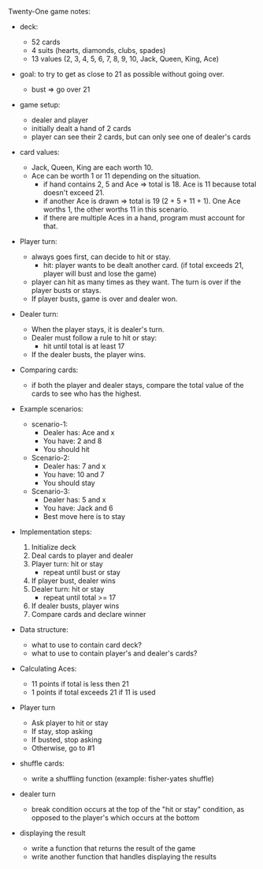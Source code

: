 Twenty-One game notes:

* deck: 
  - 52 cards
  - 4 suits (hearts, diamonds, clubs, spades)
  - 13 values (2, 3, 4, 5, 6, 7, 8, 9, 10, Jack, Queen, King, Ace)
* goal: to try to get as close to 21 as possible without going over.
  - bust => go over 21
* game setup:
  - dealer and player
  - initially dealt a hand of 2 cards
  - player can see their 2 cards, but can only see one of dealer's cards
* card values:
  - Jack, Queen, King are each worth 10.
  - Ace can be worth 1 or 11 depending on the situation.
    - if hand contains 2, 5 and Ace => total is 18. Ace is 11 because total doesn't exceed 21.
    - if another Ace is drawn => total is 19 (2 + 5 + 11 + 1). One Ace worths 1, the other worths 11 in this scenario.
    - if there are multiple Aces in a hand, program must account for that.
* Player turn:
  - always goes first, can decide to hit or stay.
    - hit: player wants to be dealt another card. (if total exceeds 21, player will bust and lose the game)
  - player can hit as many times as they want. The turn is over if the player busts or stays.
  - If player busts, game is over and dealer won.
* Dealer turn:
  - When the player stays, it is dealer's turn.
  - Dealer must follow a rule to hit or stay: 
    - hit until total is at least 17
  - If the dealer busts, the player wins.
* Comparing cards:
  - if both the player and dealer stays, compare the total value of the cards to see who has the highest.

* Example scenarios:
  - scenario-1:
    - Dealer has: Ace and x
    - You have: 2 and 8
    - You should hit
  - Scenario-2:
    - Dealer has: 7 and x
    - You have: 10 and 7
    - You should stay
  - Scenario-3:
    - Dealer has: 5 and x
    - You have: Jack and 6
    - Best move here is to stay

* Implementation steps:
  1. Initialize deck
  2. Deal cards to player and dealer
  3. Player turn: hit or stay
     - repeat until bust or stay
  4. If player bust, dealer wins
  5. Dealer turn: hit or stay
     - repeat until total >= 17
  6. If dealer busts, player wins
  7. Compare cards and declare winner

* Data structure:
  - what to use to contain card deck?
  - what to use to contain player's and dealer's cards?
* Calculating Aces:
  - 11 points if total is less then 21
  - 1 points if total exceeds 21 if 11 is used
* Player turn
  - Ask player to hit or stay
  - If stay, stop asking
  - If busted, stop asking
  - Otherwise, go to #1
* shuffle cards:
  - write a shuffling function (example: fisher-yates shuffle)
* dealer turn
  - break condition occurs at the top of the "hit or stay" condition, as opposed to the player's which occurs at the bottom
* displaying the result
  - write a function that returns the result of the game
  - write another function that handles displaying the results